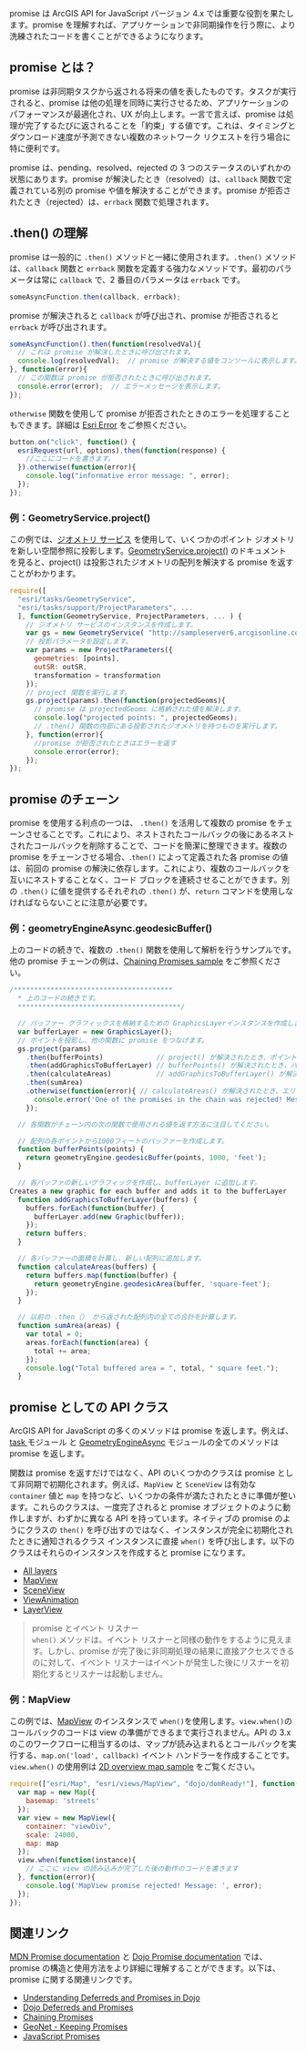 promise は ArcGIS API for JavaScript バージョン 4.x では重要な役割を果たします。promise を理解すれば、アプリケーションで非同期操作を行う際に、より洗練されたコードを書くことができるようになります。

## promise とは？

promise は非同期タスクから返される将来の値を表したものです。タスクが実行されると、promise は他の処理を同時に実行させるため、アプリケーションのパフォーマンスが最適化され、UX が向上します。一言で言えば、promise は処理が完了するたびに返されることを「約束」する値です。これは、タイミングとダウンロード速度が予測できない複数のネットワーク リクエストを行う場合に特に便利です。

promise は、pending、resolved、rejected の 3 つのステータスのいずれかの状態にあります。promise が解決したとき（resolved）は、`callback` 関数で定義されている別の promise や値を解決することができます。promise が拒否されたとき（rejected）は、`errback` 関数で処理されます。

## .then() の理解

promise は一般的に `.then()` メソッドと一緒に使用されます。`.then()` メソッドは、`callback` 関数と `errback` 関数を定義する強力なメソッドです。最初のパラメータは常に `callback` で、2 番目のパラメータは `errback` です。

```js
someAsyncFunction.then(callback, errback);
```

promise が解決されると `callback` が呼び出され、promise が拒否されると `errback` が呼び出されます。

```js
someAsyncFunction().then(function(resolvedVal){
  // これは promise が解決したときに呼び出されます。
  console.log(resolvedVal);  // promise が解決する値をコンソールに表示します。
}, function(error){
  // この関数は promise が拒否されたときに呼び出されます。
  console.error(error);  // エラーメッセージを表示します。
});
```

`otherwise` 関数を使用して promise が拒否されたときのエラーを処理することもできます。詳細は <a href="https://developers.arcgis.com/javascript/latest/api-reference/esri-core-Error.html" target="_blank">Esri Error</a> をご参照ください。

```js
button.on("click", function() {
  esriRequest(url, options).then(function(response) {
    //ここにコードを書きます。
  }).otherwise(function(error){
    console.log("informative error message: ", error);
  });
});
```

### 例：GeometryService.project()

この例では、<a href="https://developers.arcgis.com/javascript/latest/api-reference/esri-tasks-GeometryService.html" target="_blank">ジオメトリ サービス</a> を使用して、いくつかのポイント ジオメトリを新しい空間参照に投影します。<a href="https://developers.arcgis.com/javascript/latest/api-reference/esri-tasks-GeometryService.html#project" target="_blank">GeometryService.project()</a> のドキュメント を見ると、project() は投影されたジオメトリの配列を解決する promise を返すことがわかります。

```js
require([
  "esri/tasks/GeometryService",
  "esri/tasks/support/ProjectParameters", ...
  ], function(GeometryService, ProjectParameters, ... ) {
    // ジオメトリ サービスのインスタンスを作成します。
    var gs = new GeometryService( "http://sampleserver6.arcgisonline.com/arcgis/rest/services/Utilities/Geometry/GeometryServer" );
    // 投影パラメータを設定します。
    var params = new ProjectParameters({
      geometries: [points],
      outSR: outSR,
      transformation = transformation
    });
    // project 関数を実行します。
    gs.project(params).then(function(projectedGeoms){
      // promise は projectedGeoms に格納された値を解決します。
      console.log("projected points: ", projectedGeoms);
      // .then() 関数の内部にある投影されたジオメトリを持つものを実行します。
    }, function(error){
      //promise が拒否されたときはエラーを返す
      console.error(error);
    });
});
```

## promise のチェーン

promise を使用する利点の一つは、 `.then()` を活用して複数の promise をチェーンさせることです。これにより、ネストされたコールバックの後にあるネストされたコールバックを削除することで、コードを簡潔に整理できます。複数の promise をチェーンさせる場合、.`then()` によって定義された各 promise の値は、前回の promise の解決に依存します。これにより、複数のコールバックを互いにネストすることなく、コード ブロックを連続させることができます。別の `.then()` に値を提供するそれぞれの `.then()` が、`return` コマンドを使用しなければならないことに注意が必要です。


### 例：geometryEngineAsync.geodesicBuffer()

上のコードの続きで、複数の `.then()` 関数を使用して解析を行うサンプルです。他の promise チェーンの例は、<a href="https://developers.arcgis.com/javascript/latest/sample-code/chaining-promises/index.html" target="_blank">Chaining Promises sample</a> をご参照ください。

```js
/***************************************
  * 上のコードの続きです。
  ****************************************/

  // バッファー グラフィックスを格納するための GraphicsLayerインスタンスを作成します。
  var bufferLayer = new GraphicsLayer();
  // ポイントを投影し、他の関数に promise をつなげます。
  gs.project(params)
    .then(bufferPoints)             // project() が解決されたとき、ポイントは bufferPoints() に送られます。
    .then(addGraphicsToBufferLayer) // bufferPoints() が解決されたとき，バッファーはaddGraphicsToBufferLayer() に送られます。
    .then(calculateAreas)           // addGraphicsToBufferLayer() が解決されたとき、バッファーは calculateAreas() に送られます。
    .then(sumArea)
    .otherwise(function(error){ // calculateAreas() が解決されたとき、エリア は sumArea()に送られます。
      console.error('One of the promises in the chain was rejected! Message: ', error);
    });

  // 各関数がチェーン内の次の関数で使用される値を返す方法に注目してください。

  // 配列の各ポイントから1000フィートのバッファーを作成します。
  function bufferPoints(points) {
    return geometryEngine.geodesicBuffer(points, 1000, 'feet');
  }

  // 各バッファの新しいグラフィックを作成し、bufferLayer に追加します。
Creates a new graphic for each buffer and adds it to the bufferLayer
  function addGraphicsToBufferLayer(buffers) {
    buffers.forEach(function(buffer) {
      bufferLayer.add(new Graphic(buffer));
    });
    return buffers;
  }

  // 各バッファーの面積を計算し、新しい配列に追加します。
  function calculateAreas(buffers) {
    return buffers.map(function(buffer) {
      return geometryEngine.geodesicArea(buffer, 'square-feet');
    });
  }

  // 以前の .then（） から返された配列内の全ての合計を計算します。
  function sumArea(areas) {
    var total = 0;
    areas.forEach(function(area) {
      total += area;
    });
    console.log("Total buffered area = ", total, " square feet.");
  }
```

## promise としての API クラス

ArcGIS API for JavaScript の多くのメソッドは promise を返します。例えば、<a href="https://developers.arcgis.com/javascript/latest/api-reference/esri-tasks-Task.html" target="_blank">task </a>モジュール と <a href="https://developers.arcgis.com/javascript/latest/api-reference/esri-geometry-geometryEngineAsync.html" target="_blank">GeometryEngineAsync</a> モジュールの全てのメソッドは promise を返します。

関数は promise を返すだけではなく、API のいくつかのクラスは promise として非同期で初期化されます。例えば、`MapView` と `SceneView` は有効な ` container` 値と `map` を持つなど、いくつかの条件が満たされたときに準備が整います。これらのクラスは、一度完了されると promise オブジェクトのように動作しますが、わずかに異なる API を持っています。ネイティブの promise のようにクラスの `then()` を呼び出すのではなく、インスタンスが完全に初期化されたときに通知されるクラス インスタンスに直接 `when()` を呼び出します。以下のクラスはそれらのインスタンスを作成すると promise になります。 

-	<a href="https://developers.arcgis.com/javascript/latest/api-reference/esri-layers-Layer.html" target="_blank">All layers</a>
-	<a href="https://developers.arcgis.com/javascript/latest/api-reference/esri-views-MapView.html" target="_blank">MapView</a>
-	<a href="https://developers.arcgis.com/javascript/latest/api-reference/esri-views-SceneView.html" target="_blank">SceneView</a>
-	<a href="https://developers.arcgis.com/javascript/latest/api-reference/esri-views-ViewAnimation.html" target="_blank">ViewAnimation</a>
-	<a href="https://developers.arcgis.com/javascript/latest/api-reference/esri-views-layers-LayerView.html" target="_blank">LayerView</a>

> promise とイベント リスナー<br>
> `when()` メソッドは、イベント リスナーと同様の動作をするように見えます。しかし、promise が完了後に非同期処理の結果に直接アクセスできるのに対して、イベント リスナーはイベントが発生した後にリスナーを初期化するとリスナーは起動しません。

### 例：MapView

この例では、<a href="https://developers.arcgis.com/javascript/latest/api-reference/esri-views-MapView.html" target="_blank">MapView</a> のインスタンスで `when()`を使用します。`view.when()`のコールバックのコードは view の準備ができるまで実行されません。API の 3.x のこのワークフローに相当するのは、マップが読み込まれるとコールバックを実行する、`map.on('load', callback)` イベント ハンドラーを作成することです。 `view.when()` の使用例は <a href="https://developers.arcgis.com/javascript/latest/sample-code/overview-map/index.html" target="_blank">2D overview map sample</a> をご覧ください。

```js
require(["esri/Map", "esri/views/MapView", "dojo/domReady!"], function(Map, MapView){
  var map = new Map({
    basemap: 'streets'
  });
  var view = new MapView({
    container: "viewDiv",
    scale: 24000,
    map: map
  });
  view.when(function(instance){
    // ここに view の読み込みが完了した後の動作のコードを書きます
  }, function(error){
    console.log('MapView promise rejected! Message: ', error);
  });
});
```

## 関連リンク

<a href="https://developer.mozilla.org/en-US/docs/Web/JavaScript/Reference/Global_Objects/Promise" target="_blank">MDN Promise documentation</a> と <a href="http://dojotoolkit.org/reference-guide/1.10/dojo/promise/Promise.html#dojo-promise-promise" target="_blank">Dojo Promise documentation</a> では、promise の構造と使用方法をより詳細に理解することができます。以下は、promise に関する関連リンクです。

- <a href="https://www.sitepen.com/blog/2015/03/06/understanding-deferreds-and-promises-in-dojo/" target="_blank">Understanding Deferreds and Promises in Dojo</a>
- <a href="http://dojotoolkit.org/documentation/tutorials/1.10/promises/index.html" target="_blank">Dojo Deferreds and Promises</a>
- <a href="https://www.sitepen.com/blog/2015/06/10/dojo-faq-how-can-i-sequence-asynchronous-operations/" target="_blank">Chaining Promises</a>
- <a href="https://community.esri.com/people/odoe/blog/2015/06/17/keeping-promises" target="_blank">GeoNet - Keeping Promises</a> 
- <a href="http://www.html5rocks.com/en/tutorials/es6/promises/" target="_blank">JavaScript Promises</a>
